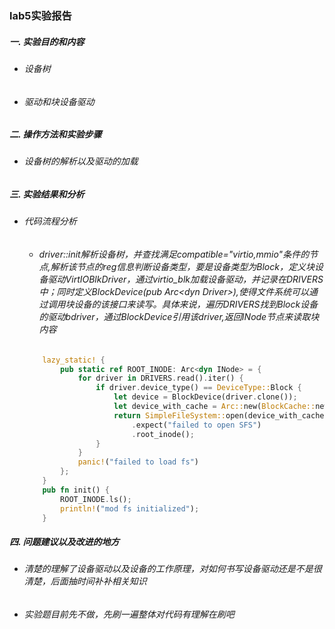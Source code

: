 ### lab5实验报告
 ##### 一. 实验目的和内容
  - ###### 设备树
  - ###### 驱动和块设备驱动
 
 ##### 二. 操作方法和实验步骤
  - ###### 设备树的解析以及驱动的加载
 ##### 三. 实验结果和分析
  - ###### 代码流程分析 
      * ###### driver::init解析设备树，并查找满足compatible="virtio,mmio"条件的节点,解析该节点的reg信息判断设备类型，要是设备类型为Block，定义块设备驱动VirtIOBlkDriver，通过virtio_blk加载设备驱动，并记录在DRIVERS中；同时定义BlockDevice(pub Arc\<dyn Driver\>),使得文件系统可以通过调用块设备的该接口来读写。具体来说，遍历DRIVERS找到Block设备的驱动bdriver，通过BlockDevice引用该driver,返回INode节点来读取块内容
    ```rust
        lazy_static! {
            pub static ref ROOT_INODE: Arc<dyn INode> = {
                for driver in DRIVERS.read().iter() {
                    if driver.device_type() == DeviceType::Block {
                        let device = BlockDevice(driver.clone());
                        let device_with_cache = Arc::new(BlockCache::new(device, BLOCK_CACHE_CAPACITY));
                        return SimpleFileSystem::open(device_with_cache)
                            .expect("failed to open SFS")
                            .root_inode();
                    }
                }
                panic!("failed to load fs")
            };
        }
        pub fn init() {
            ROOT_INODE.ls();
            println!("mod fs initialized");
        }
    ```    
 ##### 四. 问题建议以及改进的地方
  - ###### 清楚的理解了设备驱动以及设备的工作原理，对如何书写设备驱动还是不是很清楚，后面抽时间补补相关知识
  - ###### 实验题目前先不做，先刷一遍整体对代码有理解在刷吧

